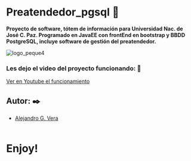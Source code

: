 # Preatendedor_pgsql 🚀

 __Proyecto de software, tótem de información para Universidad Nac. de José C. Paz. Programado en JavaEE con frontEnd en bootstrap y BBDD PostgreSQL, incluye software de gestión del preatendedor.__

![logo_peque4](https://user-images.githubusercontent.com/10841467/64067003-57170d80-cbf7-11e9-8ebd-f9d72ae74055.jpg)

### Les dejo el video del proyecto funcionando: 🔧
[Ver en Youtube el funcionamiento](https://www.youtube.com/watch?v=WLMSg0B760o&t=66s)

## Autor: ✒️
* [Alejandro G. Vera](https://linkedin.com/in/alejandro-gonzalo-vera/)
<br/></br>
# Enjoy!
